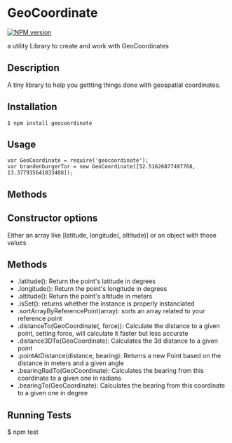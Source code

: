 GeoCoordinate
=============

[![NPM version](https://badge.fury.io/js/GeoCoordinate.svg)](http://badge.fury.io/js/GeoCoordinate)

a utility Library to create and work with GeoCoordinates

Description
-----------
A tiny library to help you gettting things done with geospatial coordinates.

Installation
------------

    $ npm install geocoordinate

Usage
-----

    var GeoCoordinate = require('geocoordinate');
    var brandenburgerTor = new GeoCoordinate([52.51626877497768, 13.377935641833488]);

Methods
-------

## Constructor options

Either an array like [latitude, longitude(, altitude)] or an object with those values

## Methods

* .latitude(): Return the point's latitude in degrees
* .longitude(): Return the point's longitude in degrees
* .altitude(): Return the point's altitude in meters
* .isSet(): returns whether the instance is properly instanciated
* .sortArrayByReferencePoint(array): sorts an array related to your reference point
* .distanceTo(GeoCoordinate(, force)): Calculate the distance to a given point, setting force, will calculate it faster but less accurate
* .distance3DTo(GeoCoordinate): Calculates the 3d distance to a given point
* .pointAtDistance(distance, bearing): Returns a new Point based on the distance in meters and a given angle
* .bearingRadTo(GeoCoordinate): Calculates the bearing from this coordinate to a given one in radians
* .bearingTo(GeoCoordinate): Calculates the bearing from this coordinate to a given one in degree

Running Tests
-------------

  $ npm test